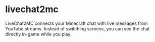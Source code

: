 # livechat2mc
LiveChat2MC connects your Minecraft chat with live messages from YouTube streams. Instead of switching screens, you can see the chat directly in-game while you play.
